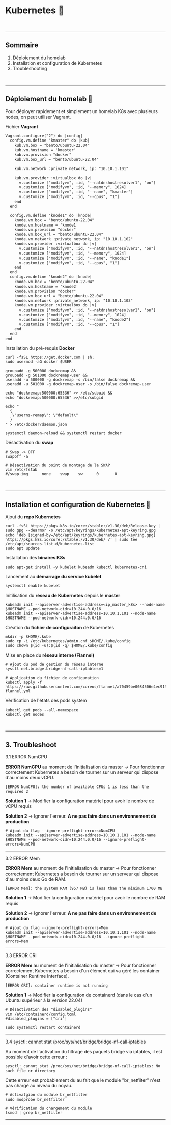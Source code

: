 # Kubernetes 🛞

<br>

---

## Sommaire

1. Déploiement du homelab
2. Installation et configuration de Kubernetes
3. Troubleshooting

<br>

---

## Déploiement du homelab 🧪

Pour déployer rapidement et simplement un homelab K8s avec plusieurs nodes, on peut utiliser Vagrant.

Fichier **Vagrant**

```txt
Vagrant.configure("2") do |config|
  config.vm.define "kmaster" do |kub|
    kub.vm.box = "bento/ubuntu-22.04"
    kub.vm.hostname = 'kmaster'
    kub.vm.provision "docker"
    kub.vm.box_url = "bento/ubuntu-22.04"

    kub.vm.network :private_network, ip: "10.10.1.101"

    kub.vm.provider :virtualbox do |v|
      v.customize ["modifyvm", :id, "--natdnshostresolver1", "on"]
      v.customize ["modifyvm", :id, "--memory", 1024]
      v.customize ["modifyvm", :id, "--name", "kmaster"]
      v.customize ["modifyvm", :id, "--cpus", "1"]
    end
  end

  config.vm.define "knode1" do |knode|
    knode.vm.box = "bento/ubuntu-22.04"
    knode.vm.hostname = 'knode1'
    knode.vm.provision "docker"
    knode.vm.box_url = "bento/ubuntu-22.04"
    knode.vm.network :private_network, ip: "10.10.1.102"
    knode.vm.provider :virtualbox do |v|
      v.customize ["modifyvm", :id, "--natdnshostresolver1", "on"]
      v.customize ["modifyvm", :id, "--memory", 1024]
      v.customize ["modifyvm", :id, "--name", "knode1"]
      v.customize ["modifyvm", :id, "--cpus", "1"]
    end
  end
  config.vm.define "knode2" do |knode|
    knode.vm.box = "bento/ubuntu-22.04"
    knode.vm.hostname = 'knode2'
    knode.vm.provision "docker"
    knode.vm.box_url = "bento/ubuntu-22.04"
    knode.vm.network :private_network, ip: "10.10.1.103"
    knode.vm.provider :virtualbox do |v|
      v.customize ["modifyvm", :id, "--natdnshostresolver1", "on"]
      v.customize ["modifyvm", :id, "--memory", 1024]
      v.customize ["modifyvm", :id, "--name", "knode2"]
      v.customize ["modifyvm", :id, "--cpus", "1"]
    end
  end
end
```

Installation du pré-requis **Docker**

```
curl -fsSL https://get.docker.com | sh;
sudo usermod -aG docker $USER

groupadd -g 500000 dockremap && 
groupadd -g 501000 dockremap-user && 
useradd -u 500000 -g dockremap -s /bin/false dockremap && 
useradd -u 501000 -g dockremap-user -s /bin/false dockremap-user

echo "dockremap:500000:65536" >> /etc/subuid && 
echo "dockremap:500000:65536" >>/etc/subgid

echo "
  {
   \"userns-remap\": \"default\"
  }
" > /etc/docker/daemon.json

systemctl daemon-reload && systemctl restart docker
```

Désactivation du **swap**

```
# Swap -> OFF
swapoff -a

# Désactivation du point de montage de la SWAP
vim /etc/fstab
#/swap.img      none    swap    sw      0       0
```


<br>

--- 

## Installation et configuration de Kubernetes 🔧

Ajout du **repo Kubernetes**

```
curl -fsSL https://pkgs.k8s.io/core:/stable:/v1.30/deb/Release.key | sudo gpg --dearmor -o /etc/apt/keyrings/kubernetes-apt-keyring.gpg
echo 'deb [signed-by=/etc/apt/keyrings/kubernetes-apt-keyring.gpg] https://pkgs.k8s.io/core:/stable:/v1.30/deb/ /' | sudo tee /etc/apt/sources.list.d/kubernetes.list
sudo apt update
```

Installation des **binaires K8s**

```
sudo apt-get install -y kubelet kubeadm kubectl kubernetes-cni
```

Lancement au **démarrage du service kubelet**

```
systemctl enable kubelet
```

Initilisation du **réseau de Kubernetes** depuis le **master**

```
kubeadm init --apiserver-advertise-address=<ip_master_k8s> --node-name $HOSTNAME --pod-network-cidr=10.244.0.0/16
kubeadm init --apiserver-advertise-address=10.10.1.101 --node-name $HOSTNAME --pod-network-cidr=10.244.0.0/16
```

Création du **fichier de configuraiton** de Kubernetes

```
mkdir -p $HOME/.kube
sudo cp -i /etc/kubernetes/admin.cnf $HOME/.kube/config
sudo chown $(id -u):$(id -g) $HOME/.kube/config
```

Mise en place du **réseau interne (Flannel)**

```
# Ajout du pod de gestion du réseau interne
sysctl net.bridge.bridge-nf-call-iptables=1

# Application du fichier de configuration
kubectl apply -f https://raw.githubusercontent.com/coreos/flannel/a70459be0084506e4ec919aa1c114638878db11b/Documentation/kube-flannel.yml
```

Vérification de l'états des pods system

```
kubectl get pods --all-namespace
kubectl get nodes
```

<br>

---

## 3. Troubleshoot

3.1 ERROR NumCPU

**ERROR NumCPU** au moment de l'initialisation du master -> Pour fonctionner correctement Kubernetes a besoin de tourner sur un serveur qui dispose d'au moins deux vCPU.

```
[ERROR NumCPU]: the number of available CPUs 1 is less than the required 2
```

**Solution 1** -> Modifier la configuration matériel pour avoir le nombre de vCPU requis

**Solution 2** -> Ignorer l'erreur. **A ne pas faire dans un environnement de production**

```
# Ajout du flag --ignore-preflight-errors=NumCPU
kubeadm init --apiserver-advertise-address=10.10.1.101 --node-name $HOSTNAME --pod-network-cidr=10.244.0.0/16 --ignore-preflight-errors=NumCPU
```

---

3.2 ERROR Mem

**ERROR Mem** au moment de l'initialisation du master -> Pour fonctionner correctement Kubernetes a besoin de tourner sur un serveur qui dispose d'au moins deux Go de RAM.

```
[ERROR Mem]: the system RAM (957 MB) is less than the minimum 1700 MB
```

**Solution 1** -> Modifier la configuration matériel pour avoir le nombre de RAM requis

**Solution 2** -> Ignorer l'erreur. **A ne pas faire dans un environnement de production**

```
# Ajout du flag --ignore-preflight-errors=Mem
kubeadm init --apiserver-advertise-address=10.10.1.101 --node-name $HOSTNAME --pod-network-cidr=10.244.0.0/16 --ignore-preflight-errors=Mem
```

---

3.3 ERROR CRI

**ERROR Mem** au moment de l'initialisation du master -> Pour fonctionner correctement Kubernetes a besoin d'un élément qui va géré les container (Container Runtime Interface).

```
[ERROR CRI]: container runtime is not running
```

**Solution 1** -> Modifier la configuration de containerd (dans le cas d'un Ubuntu supérieur à la version 22.04) 

```
# Désactivation des "disabled_plugins"
vim /etc/containerd/config.toml
#disabled_plugins = ["cri"]

sudo systemctl restart containerd 
```

---

3.4 sysctl: cannot stat /proc/sys/net/bridge/bridge-nf-call-iptables

Au moment de l'activation du filtrage des paquets bridge via iptables, il est possible d'avoir cette erreur :

```
sysctl: cannot stat /proc/sys/net/bridge/bridge-nf-call-iptables: No such file or directory
```

Cette erreur est probablement du au fait que le module "br_netfilter" n'est pas chargé au niveau du noyau.

```
# Activatgion du module br_netfilter
sudo modprobe br_netfilter

# Vérification du chargement du module
lsmod | grep br_netfilter
```

---

